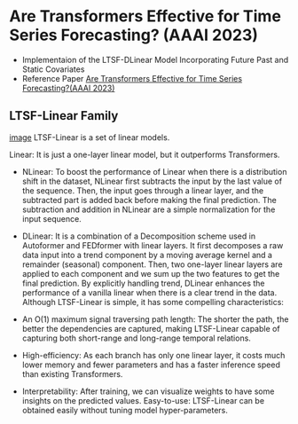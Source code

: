 # Are Transformers Effective for Time Series Forecasting? (AAAI 2023)
- Implementaion of the LTSF-DLinear Model Incorporating Future Past and Static Covariates
- Reference Paper [Are Transformers Effective for Time Series Forecasting?(AAAI 2023)](https://arxiv.org/pdf/2205.13504.pdf)

## LTSF-Linear Family
[image](./pics/Linear.png)
LTSF-Linear is a set of linear models.

Linear: It is just a one-layer linear model, but it outperforms Transformers.
* NLinear: To boost the performance of Linear when there is a distribution shift in the dataset, NLinear first subtracts the input by the last value of the sequence. Then, the input goes through a linear layer, and the subtracted part is added back before making the final prediction. The subtraction and addition in NLinear are a simple normalization for the input sequence.
* DLinear: It is a combination of a Decomposition scheme used in Autoformer and FEDformer with linear layers. It first decomposes a raw data input into a trend component by a moving average kernel and a remainder (seasonal) component. Then, two one-layer linear layers are applied to each component and we sum up the two features to get the final prediction. By explicitly handling trend, DLinear enhances the performance of a vanilla linear when there is a clear trend in the data.
Although LTSF-Linear is simple, it has some compelling characteristics:

* An O(1) maximum signal traversing path length: The shorter the path, the better the dependencies are captured, making LTSF-Linear capable of capturing both short-range and long-range temporal relations.
* High-efficiency: As each branch has only one linear layer, it costs much lower memory and fewer parameters and has a faster inference speed than existing Transformers.
* Interpretability: After training, we can visualize weights to have some insights on the predicted values.
Easy-to-use: LTSF-Linear can be obtained easily without tuning model hyper-parameters.
